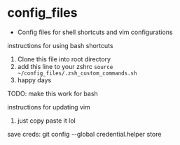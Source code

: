 # config_files

- Config files for shell shortcuts and vim configurations


instructions for using bash shortcuts
1. Clone this file into root directory
2. add this line to your zshrc
`source ~/config_files/.zsh_custom_commands.sh`
3. happy days 

TODO: make this work for bash 


instructions for updating vim
1. just copy paste it lol

save creds: git config --global credential.helper store
